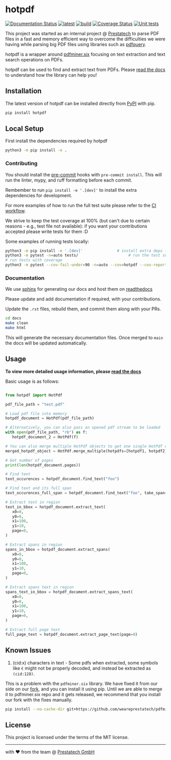 # hotpdf

[![Documentation Status](https://readthedocs.org/projects/hotpdf/badge/?version=latest)](https://hotpdf.readthedocs.io/en/latest/?badge=latest)
[![latest](https://github.com/weareprestatech/hotpdf/actions/workflows/python-publish.yml/badge.svg)](https://github.com/weareprestatech/hotpdf/actions/workflows/python-publish.yml)
[![build](https://github.com/weareprestatech/hotpdf/actions/workflows/build-badge.yml/badge.svg)](https://github.com/weareprestatech/hotpdf/actions/workflows/build-badge.yml)
[![Coverage Status](https://coveralls.io/repos/github/weareprestatech/hotpdf/badge.svg?branch=main)](https://coveralls.io/github/weareprestatech/hotpdf?branch=main)
[![Unit tests](https://github.com/weareprestatech/hotpdf/actions/workflows/test.yml/badge.svg?branch=main)](https://github.com/weareprestatech/hotpdf/actions/workflows/test.yml)


This project was started as an internal project @ [Prestatech](http://prestatech.com/) to parse PDF files in a fast and memory efficient way to overcome the difficulties we were having while parsing big PDF files using libraries such as [pdfquery](https://github.com/jcushman/pdfquery).

hotpdf is a wrapper around [pdfminer.six](https://github.com/pdfminer/pdfminer.six) focusing on text extraction and text search operations on PDFs.

hotpdf can be used to find and extract text from PDFs.
Please [read the docs](https://hotpdf.readthedocs.io/en/latest/) to understand how the library can help you!

## Installation

The latest version of hotpdf can be installed directly from [PyPI](https://pypi.org/project/hotpdf/) with pip.

```bash
pip install hotpdf
```

## Local Setup

First install the dependencies required by hotpdf

```bash
python3 -m pip install -e .
```

### Contributing

You should install the [pre-commit](https://github.com/weareprestatech/hotpdf/blob/main/.pre-commit-config.yaml) hooks with `pre-commit install`. This will run the linter, mypy, and ruff formatting before each commit.

Rembember to run `pip install -e '.[dev]'` to install the extra dependencies for development.

For more examples of how to run the full test suite please refer to the [CI workflow](https://github.com/weareprestatech/hotpdf/blob/main/.github/workflows/test.yml).

We strive to keep the test coverage at 100% (but can't due to certain reasons - e.g., test file not available): if you want your contributions accepted please write tests for them :D

Some examples of running tests locally:

```bash
python3 -m pip install -e '.[dev]'               # install extra deps for testing
python3 -m pytest -n=auto tests/                      # run the test suite
# run tests with coverage
python3 -m pytest --cov-fail-under=90 -n=auto --cov=hotpdf --cov-report term-missing
```

### Documentation

We use [sphinx](https://www.sphinx-doc.org/en/master/) for generating our docs and host them on [readthedocs](https://readthedocs.org/)

Please update and add documentation if required, with your contributions.

Update the `.rst` files, rebuild them, and commit them along with your PRs.

```bash
cd docs
make clean
make html
```

This will generate the necessary documentation files. Once merged to `main` the docs will be updated automatically.

## Usage

**To view more detailed usage information, please [read the docs](https://hotpdf.readthedocs.io/en/latest/)**

Basic usage is as follows:

```python

from hotpdf import HotPdf

pdf_file_path = "test.pdf"

# Load pdf file into memory
hotpdf_document = HotPdf(pdf_file_path)

# Alternatively, you can also pass an opened pdf stream to be loaded
with open(pdf_file_path, "rb") as f:
   hotpdf_document_2 = HotPdf(f)

# You can also merge multiple HotPdf objects to get one single HotPdf object
merged_hotpdf_object = HotPdf.merge_multiple(hotpdfs=[hotpdf1, hotpdf2])

# Get number of pages
print(len(hotpdf_document.pages))

# Find text
text_occurences = hotpdf_document.find_text("foo")

# Find text and its full span
text_occurences_full_span = hotpdf_document.find_text("foo", take_span=True)

# Extract text in region
text_in_bbox = hotpdf_document.extract_text(
   x0=0,
   y0=0,
   x1=100,
   y1=10,
   page=0,
)

# Extract spans in region
spans_in_bbox = hotpdf_document.extract_spans(
   x0=0,
   y0=0,
   x1=100,
   y1=10,
   page=0,
)

# Extract spans text in region
spans_text_in_bbox = hotpdf_document.extract_spans_text(
   x0=0,
   y0=0,
   x1=100,
   y1=10,
   page=0,
)

# Extract full page text
full_page_text = hotpdf_document.extract_page_text(page=0)
```

## Known Issues

1. (cid:x) characters in text - Some pdfs when extracted, some symbols like `€` might not be properly decoded, and instead be extracted as `(cid:128)`. 

This is a problem with the `pdfminer.six` library. We have fixed it from our side on our [fork](https://github.com/weareprestatech/pdfminer.six), and you can install it using pip. Until we are able to merge it to pdfminer.six repo and it gets released, we recommend that you install our fork with the fixes manually.



```bash
pip install --no-cache-dir git+https://github.com/weareprestatech/pdfminer.six.git@20240222#egg=pdfminer-six
```

## License

This project is licensed under the terms of the MIT license.

---
with ❤️ from the team @ [Prestatech GmbH](https://prestatech.com/)
